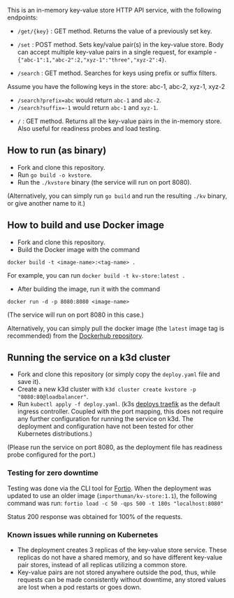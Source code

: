 This is an in-memory key-value store HTTP API service, with the following endpoints:

- `/get/{key}` : GET method. Returns the value of a previously set key.

- `/set` : POST method. Sets key/value pair(s) in the key-value store. Body can accept multiple key-value pairs in a single request, for example - `{"abc-1":1,"abc-2":2,"xyz-1":"three","xyz-2":4}`.

- `/search` : GET method. Searches for keys using prefix or suffix filters.

Assume you have the following keys in the store: abc-1, abc-2, xyz-1, xyz-2
  + `/search?prefix=abc` would return `abc-1` and `abc-2`.
  + `/search?suffix=-1` would return `abc-1` and `xyz-1`.

- `/` : GET method. Returns all the key-value pairs in the in-memory store. Also useful for readiness probes and load testing. 

## How to run (as binary)

- Fork and clone this repository.
- Run `go build -o kvstore`.
- Run the `./kvstore` binary (the service will run on port 8080). 

(Alternatively, you can simply run `go build` and run the resulting `./kv` binary, or give another name to it.)

## How to build and use Docker image

- Fork and clone this repository.
- Build the Docker image with the command
```
docker build -t <image-name>:<tag-name> .
```

For example, you can run `docker build -t kv-store:latest .`

- After building the image, run it with the command
```
docker run -d -p 8080:8080 <image-name>
```
(The service will run on port 8080 in this case.)

Alternatively, you can simply pull the docker image (the `latest` image tag is recommended) from the [Dockerhub repository](https://hub.docker.com/repository/docker/importhuman/kv-store).

## Running the service on a k3d cluster

- Fork and clone this repository (or simply copy the `deploy.yaml` file and save it).
- Create a new k3d cluster with `k3d cluster create kvstore -p "8080:80@loadbalancer"`.
- Run `kubectl apply -f deploy.yaml`.
(k3s [deploys traefik](https://k3d.io/v5.0.1/usage/exposing_services/) as the default ingress controller. Coupled with the port mapping, this does not require any further configuration for running the service on k3d. The deployment and configuration have not been tested for other Kubernetes distributions.)

(Please run the service on port 8080, as the deployment file has readiness probe configured for the port.)

### Testing for zero downtime

Testing was done via the CLI tool for [Fortio](https://fortio.org/). When the deployment was updated to use an older image (`importhuman/kv-store:1.1`), the following command was run:
`fortio load -c 50 -qps 500 -t 180s "localhost:8080"`

Status 200 response was obtained for 100% of the requests. 

### Known issues while running on Kubernetes

- The deployment creates 3 replicas of the key-value store service. These replicas do not have a shared memory, and so have different key-value pair stores, instead of all replicas utilizing a common store.
- Key-value pairs are not stored anywhere outside the pod, thus, while requests can be made consistently without downtime, any stored values are lost when a pod restarts or goes down.
